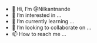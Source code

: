 - 👋 Hi, I’m @Nilkantnande
- 👀 I’m interested in ...
- 🌱 I’m currently learning ...
- 💞️ I’m looking to collaborate on ...
- 📫 How to reach me ...

<!---
Nilkantnande/Nilkantnande is a ✨ special ✨ repository because its `README.md` (this file) appears on your GitHub profile.
You can click the Preview link to take a look at your changes.
--->
